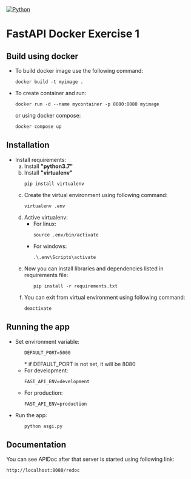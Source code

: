 [![Python](https://img.shields.io/badge/python-3.7-green)](https://www.python.org/downloads/release/python-370/)
<h1>FastAPI Docker Exercise 1</h1>
<h2> Build using docker</h2>
	<ul>
		<li>
			To build docker image use the following command:
			<pre><code>docker build -t myimage .</code></pre>
		</li>
        <li>
			To create container and run:
			<pre><code>docker run -d --name mycontainer -p 8080:8080 myimage</code></pre>
		</li>
        or using docker compose:
        <pre><code>docker compose up</code></pre>
	</ul>

<h2> Installation </h2>
<ul>
	<li> Install requirements: 
		<ol type="a">
			<li> Install <b> "python3.7" </b> </li>
			<li>  Install <b> "virtualenv" </b>
        			<pre><code>pip install virtualenv</code></pre> 
			</li>
			<li>
        			Create the virtual environment using following command:
        			<pre><code>virtualenv .env</code></pre>
    			</li>
			<li> Active virtualenv:
				<ul>
					<li> For linux: 
       						<pre><code>source .env/bin/activate</code></pre>
					</li>
					<li> For windows:
       						<pre><code>.\.env\Scripts\activate</code></pre>
					</li>					
				</ul>	
    			</li>
			<li> Now you can install libraries and dependencies listed in requirements file:
        			<ul>
                        <pre><code>pip install -r requirements.txt</code></pre>
                    </ul>
            </li>
            <li>
                You can exit from virtual environment using following command:
                <pre><code>deactivate</code></pre>
            </li>
		</ol>
	</li>

</ul>

<h2> Running the app </h2>
	<ul>
		<li>Set environment variable:
			<ul>
			    <pre><code>DEFAULT_PORT=5000</code></pre>
                * if DEFAULT_PORT is not set, it will be 8080
                <li> For development: 
                        <pre><code>FAST_API_ENV=development</code></pre>
                </li>
                <li> For production:
                       <pre><code>FAST_API_ENV=production</code></pre>
                </li>					
            </ul>
		</li>
		<li>Run the app:
		    <ul>
                <pre><code>python asgi.py</code></pre>					
            </ul>
		</li>
	</ul>
<h2> Documentation</h2>
You can see APIDoc after that server is started using following link:
<pre><code>http://localhost:8080/redoc</code></pre>